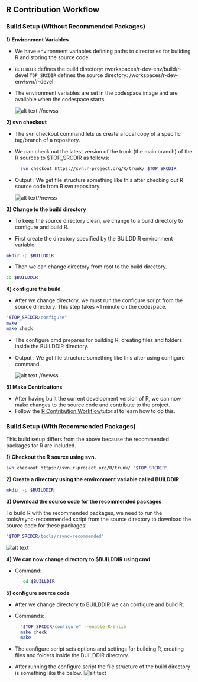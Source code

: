 
## R Contribution Workflow

### Build Setup (Without Recommended Packages)
**1) Environment Variables**

- We have environment variables defining paths to directories for building R and storing the source code.
- `BUILDDIR` defines the build directory: /workspaces/r-dev-env/build/r-devel
`TOP_SRCDIR` defines the source directory: /workspaces/r-dev-env/svn/r-devel
- The environment variables are set in the codespace image and are available when the codespace starts.

  ![alt text](../assets/rdev6.png) //newss
  
**2) svn checkout**

- The svn checkout command lets us create a local copy of a specific tag/branch of a repository.
- We can check out the latest version of the trunk (the main branch) of the R sources to $TOP_SRCDIR as follows:
   ```bash
     svn checkout https://svn.r-project.org/R/trunk/ $TOP_SRCDIR
   ```
- Output : We get file structure something like this after checking out R source code from R svn repository.

   ![alt text](../assets/rdev7.png)//newss

**3) Change to the build directory**
   
- To keep the source directory clean, we change to a build directory to configure and build R.

- First create the directory specified by the BUILDDIR environment variable.
```bash
mkdir -p $BUILDDIR
```

- Then we can change directory from root to the build directory.
```bash
cd $BUILDDIR
```

**4) configure the build**

- After we change directory, we must run the configure script from the source directory.
This step takes ~1 minute on the codespace.
```bash
"$TOP_SRCDIR/configure"
make
make check
```


- The configure cmd prepares for building R, creating files and folders inside the BUILDDIR directory.
- Output : We get file structure something like this after using configure command.
     
   ![alt text](../assets/rdev8.png) //newss

**5) Make Contributions**

- After having built the current development version of R, we can now make changes to the source code and contribute to the project.
- Follow the [R Contribution Workflow](./contribution_workflow.md)tutorial to learn how to do this.

### Build Setup (With Recommended Packages)
This build setup differs from the above because the recommended packages for R are included.

**1) Checkout the R source using svn.**

```bash
svn checkout https://svn.r-project.org/R/trunk/ "$TOP_SRCDIR"
```


**2) Create a directory using the environment variable called BUILDDIR.**

```bash
mkdir -p $BUILDDIR
```


**3) Download the source code for the recommended packages**

To build R with the recommended packages, we need to run the tools/rsync-recommended script from the source directory to download the source code for these packages:


```bash
"$TOP_SRCDIR/tools/rsync-recommended"
```

   ![alt text](../assets/rdev9.png)

**4) We can now change directory to $BUILDDIR using cmd**

- Command:
    ```bash
       cd $BUILLDIR
    ```


**5) configure source code**

   - After we change directory to BUILDDIR we can configure and build R.
   - Commands:
        ```bash
          "$TOP_SRCDIR/configure" --enable-R-shlib
          make check
          make
        ```


   - The configure script sets options and settings for building R, creating files and folders inside the BUILDDIR directory.
   - After running the configure script the file structure of the build directory is something like the below.
   ![alt text](../assets/rdev10.png)